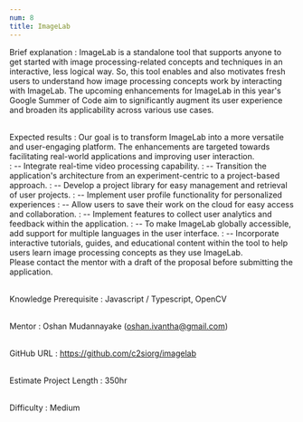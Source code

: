 ```yaml
---
num: 8
title: ImageLab
---
```


Brief explanation
: ImageLab is a standalone tool that supports anyone to get started with image processing-related concepts and techniques in an interactive, less logical way. So, this tool enables and also motivates fresh users to understand how image processing concepts work by interacting with ImageLab. The upcoming enhancements for ImageLab in this year's Google Summer of Code aim to significantly augment its user experience and broaden its applicability across various use cases.
<br><br>

Expected results
: Our goal is to transform ImageLab into a more versatile and user-engaging platform. The enhancements are targeted towards facilitating real-world applications and improving user interaction.
<br>
: -- Integrate real-time video processing capability.
: -- Transition the application's architecture from an experiment-centric to a project-based approach.
: -- Develop a project library for easy management and retrieval of user projects.
: -- Implement user profile functionality for personalized experiences
: -- Allow users to save their work on the cloud for easy access and collaboration.
: -- Implement features to collect user analytics and feedback within the application.
: -- To make ImageLab globally accessible, add support for multiple languages in the user interface.
: -- Incorporate interactive tutorials, guides, and educational content within the tool to help users learn image processing concepts as they use ImageLab.
<br>
Please contact the mentor with a draft of the proposal before submitting the application.
<br><br>

Knowledge Prerequisite
: Javascript / Typescript, OpenCV
<br><br>

Mentor
: Oshan Mudannayake (oshan.ivantha@gmail.com)
<br><br>

GitHub URL
: <https://github.com/c2siorg/imagelab>
<br><br>

Estimate Project Length
: 350hr
<br><br>

Difficulty
:  Medium